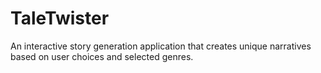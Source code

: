 # TaleTwister
An interactive story generation application that creates unique narratives based on user choices and selected genres.
